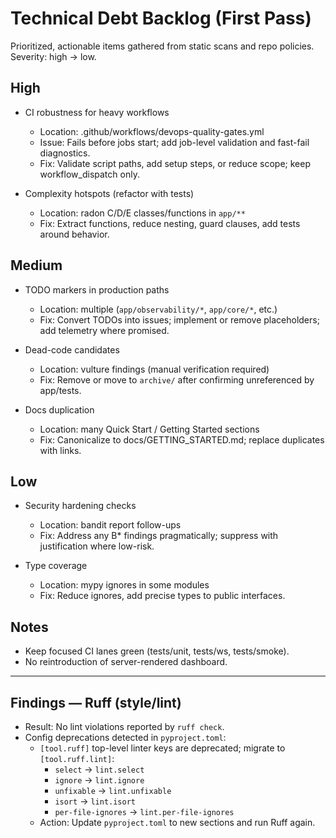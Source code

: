 # Technical Debt Backlog (First Pass)

Prioritized, actionable items gathered from static scans and repo policies. Severity: high → low.

## High
- CI robustness for heavy workflows
  - Location: .github/workflows/devops-quality-gates.yml
  - Issue: Fails before jobs start; add job-level validation and fast-fail diagnostics.
  - Fix: Validate script paths, add setup steps, or reduce scope; keep workflow_dispatch only.

- Complexity hotspots (refactor with tests)
  - Location: radon C/D/E classes/functions in `app/**`
  - Fix: Extract functions, reduce nesting, guard clauses, add tests around behavior.

## Medium
- TODO markers in production paths
  - Location: multiple (`app/observability/*`, `app/core/*`, etc.)
  - Fix: Convert TODOs into issues; implement or remove placeholders; add telemetry where promised.

- Dead-code candidates
  - Location: vulture findings (manual verification required)
  - Fix: Remove or move to `archive/` after confirming unreferenced by app/tests.

- Docs duplication
  - Location: many Quick Start / Getting Started sections
  - Fix: Canonicalize to docs/GETTING_STARTED.md; replace duplicates with links.

## Low
- Security hardening checks
  - Location: bandit report follow-ups
  - Fix: Address any B* findings pragmatically; suppress with justification where low-risk.

- Type coverage
  - Location: mypy ignores in some modules
  - Fix: Reduce ignores, add precise types to public interfaces.

## Notes
- Keep focused CI lanes green (tests/unit, tests/ws, tests/smoke).
- No reintroduction of server-rendered dashboard.

---

## Findings — Ruff (style/lint)

- Result: No lint violations reported by `ruff check`.
- Config deprecations detected in `pyproject.toml`:
  - `[tool.ruff]` top-level linter keys are deprecated; migrate to `[tool.ruff.lint]`:
    - `select` -> `lint.select`
    - `ignore` -> `lint.ignore`
    - `unfixable` -> `lint.unfixable`
    - `isort` -> `lint.isort`
    - `per-file-ignores` -> `lint.per-file-ignores`
  - Action: Update `pyproject.toml` to new sections and run Ruff again.
